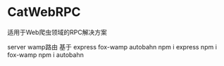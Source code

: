# CatWebRPC

适用于Web爬虫领域的RPC解决方案

server wamp路由 基于 express fox-wamp autobahn
npm i express
npm i fox-wamp
npm i autobahn